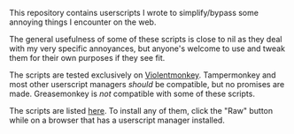 This repository contains userscripts I wrote to simplify/bypass some annoying things I encounter on the web.

The general usefulness of some of these scripts is close to nil as they deal with my very specific annoyances,
but anyone's welcome to use and tweak them for their own purposes if they see fit.

The scripts are tested exclusively on [Violentmonkey](https://violentmonkey.github.io). Tampermonkey and most other userscript managers *should* be compatible, but no promises are made. Greasemonkey is *not* compatible with some of these scripts. 

The scripts are listed [here](./scripts). To install any of them, click the "Raw" button while on a browser that has a userscript manager installed.
